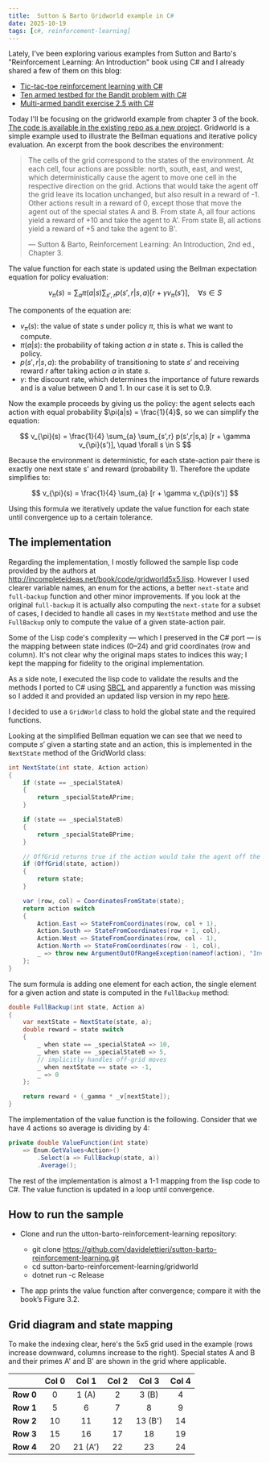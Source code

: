 ```yaml
---
title:  Sutton & Barto Gridworld example in C#
date: 2025-10-19
tags: [c#, reinforcement-learning]
---
```


Lately, I've been exploring various examples from Sutton and Barto's "Reinforcement Learning: An Introduction" book using C# and I already shared a few of them on this blog:
- [Tic-tac-toe reinforcement learning with C#](2025-03-16-tic-tac-toe-reinforcement-learning-with-c-sharp.md)
- [Ten armed testbed for the Bandit problem with C#](2025-04-27-ten-armed-testbed-with-c-sharp.md)
- [Multi-armed bandit exercise 2.5 with C#](2025-05-01-multi-armed-bandit-ex-2.5-csharp.md)

Today I'll be focusing on the gridworld example from chapter 3 of the book. [The code is available in the existing repo as a new project](https://github.com/davidelettieri/sutton-barto-reinforcement-learning/tree/main/gridworld). Gridworld is a simple example used to illustrate the Bellman equations and iterative policy evaluation. An excerpt from the book describes the environment:

> The cells of the grid correspond to the states of the environment. At
each cell, four actions are possible: north, south, east, and west, which deterministically
cause the agent to move one cell in the respective direction on the grid. Actions that
would take the agent off the grid leave its location unchanged, but also result in a reward
of -1. Other actions result in a reward of 0, except those that move the agent out of the
special states A and B. From state A, all four actions yield a reward of +10 and take the
agent to A'. From state B, all actions yield a reward of +5 and take the agent to B'.
>
> — Sutton & Barto, Reinforcement Learning: An Introduction, 2nd ed., Chapter 3.

<!-- truncate -->

The value function for each state is updated using the Bellman expectation equation for policy evaluation:

$$
v_{\pi}(s) = \sum_{a} \pi(a|s) \sum_{s',r} p(s',r|s,a) [r + \gamma v_{\pi}(s')], \quad \forall s \in S
$$

The components of the equation are:
- $v_{\pi}(s)$: the value of state $s$ under policy $\pi$, this is what we want to compute.
- $\pi(a|s)$: the probability of taking action $a$ in state $s$. This is called the policy.
- $p(s',r|s,a)$: the probability of transitioning to state $s'$ and receiving reward $r$ after taking action $a$ in state $s$.
- $\gamma$: the discount rate, which determines the importance of future rewards and is a value between 0 and 1. In our case it is set to 0.9.

Now the example proceeds by giving us the policy: the agent selects each action with equal probability $\pi(a|s) = \frac{1}{4}$, so we can simplify the equation:

$$
v_{\pi}(s) = \frac{1}{4} \sum_{a} \sum_{s',r} p(s',r|s,a) [r + \gamma v_{\pi}(s')], \quad \forall s \in S
$$

Because the environment is deterministic, for each state-action pair there is exactly one next state s' and reward (probability 1). Therefore the update simplifies to:

$$
v_{\pi}(s) = \frac{1}{4} \sum_{a} [r + \gamma v_{\pi}(s')]
$$

Using this formula we iteratively update the value function for each state until convergence up to a certain tolerance.

## The implementation

Regarding the implementation, I mostly followed the sample lisp code provided by the authors at http://incompleteideas.net/book/code/gridworld5x5.lisp. However I used clearer variable names, an enum for the actions, a better `next-state` and `full-backup` function and other minor improvements. If you look at the original `full-backup` it is actually also computing the `next-state` for a subset of cases, I decided to handle all cases in my `NextState` method and use the `FullBackup` only to compute the value of a given state-action pair. 

Some of the Lisp code's complexity — which I preserved in the C# port — is the mapping between state indices (0–24) and grid coordinates (row and column). It's not clear why the original maps states to indices this way; I kept the mapping for fidelity to the original implementation.

As a side note, I executed the lisp code to validate the results and the methods I ported to C# using [SBCL](https://www.sbcl.org/) and apparently a function was missing so I added it and provided an updated lisp version in my repo [here](https://github.com/davidelettieri/sutton-barto-reinforcement-learning/blob/main/gridworld/source.lisp).

I decided to use a `GridWorld` class to hold the global state and the required functions.

Looking at the simplified Bellman equation we can see that we need to compute $s'$ given a starting state and an action, this is implemented in the `NextState` method of the GridWorld class:

```csharp
int NextState(int state, Action action)
{
    if (state == _specialStateA)
    {
        return _specialStateAPrime;
    }

    if (state == _specialStateB)
    {
        return _specialStateBPrime;
    }

    // OffGrid returns true if the action would take the agent off the grid
    if (OffGrid(state, action))
    {
        return state;
    }

    var (row, col) = CoordinatesFromState(state);
    return action switch
    {
        Action.East => StateFromCoordinates(row, col + 1),
        Action.South => StateFromCoordinates(row + 1, col),
        Action.West => StateFromCoordinates(row, col - 1),
        Action.North => StateFromCoordinates(row - 1, col),
        _ => throw new ArgumentOutOfRangeException(nameof(action), "Invalid action"),
    };
}
```

The sum formula is adding one element for each action, the single element for a given action and state is computed in the `FullBackup` method:

```csharp
double FullBackup(int state, Action a)
{
    var nextState = NextState(state, a);
    double reward = state switch
    {
        _ when state == _specialStateA => 10,
        _ when state == _specialStateB => 5,
        // implicitly handles off-grid moves
        _ when nextState == state => -1,
        _ => 0
    };

    return reward + (_gamma * _v[nextState]);
}
```

The implementation of the value function is the following. Consider that we have 4 actions so average is dividing by 4:

```csharp
private double ValueFunction(int state)
    => Enum.GetValues<Action>()
        .Select(a => FullBackup(state, a))
        .Average();
```

The rest of the implementation is almost a 1-1 mapping from the lisp code to C#. The value function is updated in a loop until convergence.

## How to run the sample

- Clone and run the utton-barto-reinforcement-learning repository:
  - git clone https://github.com/davidelettieri/sutton-barto-reinforcement-learning.git
  - cd sutton-barto-reinforcement-learning/gridworld
  - dotnet run -c Release

- The app prints the value function after convergence; compare it with the book’s Figure 3.2.

## Grid diagram and state mapping

To make the indexing clear, here's the 5x5 grid used in the example (rows increase downward, columns increase to the right). Special states A and B and their primes A' and B' are shown in the grid where applicable.

|     | Col 0 | Col 1 | Col 2 | Col 3 | Col 4 |
|-----|:-----:|:-----:|:-----:|:-----:|:-----:|
| **Row 0** |  0 |  1 (A) |  2 |  3 (B) |  4 |
| **Row 1** |  5 |  6 |  7 |  8 |  9 |
| **Row 2** | 10 | 11 | 12 | 13 (B') | 14 |
| **Row 3** | 15 | 16 | 17 | 18 | 19 |
| **Row 4** | 20 | 21 (A')| 22 | 23 | 24 |
